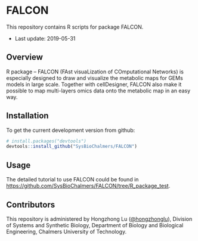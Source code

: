# FALCON
This repository contains R scripts for package FALCON.
* Last update: 2019-05-31

## Overview
R package – FALCON (FAst visuaLization of COmputational Networks) is especially designed to draw and visualize the metabolic maps for GEMs models in large scale. Together with cellDesigner, FALCON also make it possible to map multi-layers omics data onto the metabolic map in an easy way.


## Installation

To get the current development version from github:

```R
# install.packages("devtools")
devtools::install_github("SysBioChalmers/FALCON")
```


## Usage

The detailed tutorial to use FALCON could be found in https://github.com/SysBioChalmers/FALCON/tree/R_package_test.


## Contributors

This repository is administered by Hongzhong Lu ([@hongzhonglu](https://github.com/hongzhonglu)), Division of Systems and Synthetic Biology, Department of Biology and Biological Engineering, Chalmers University of Technology.
